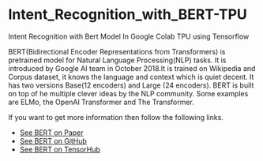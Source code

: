# Intent_Recognition_with_BERT-TPU
Intent Recognition with Bert Model In Google Colab TPU using Tensorflow

BERT(Bidirectional Encoder Representations from Transformers) is pretrained model for Natural Language Processing(NLP) tasks. It is introduced by Google AI team in October 2018.It is trained on Wikipedia and Corpus dataset, it knows the language and context which is quiet decent. It has two versions Base(12 encoders) and Large (24 encoders). BERT is built on top of he multiple clever ideas by the NLP community. Some examples are ELMo, the OpenAI Transformer and The Transformer.

If you want to get more information then follow the following links.
- [See BERT on Paper](https://arxiv.org/pdf/1810.04805.pdf)
- [See BERT on GitHub](https://github.com/google-research/bert)
- [See BERT on TensorHub](https://tfhub.dev/tensorflow/bert_en_uncased_L-12_H-768_A-12/1)
